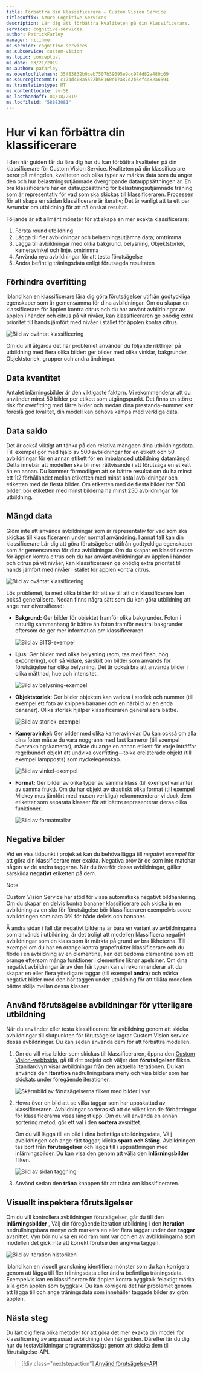 ```yaml
---
title: Förbättra din klassificerare – Custom Vision Service
titlesuffix: Azure Cognitive Services
description: Lär dig att förbättra kvaliteten på din klassificerare.
services: cognitive-services
author: PatrickFarley
manager: nitinme
ms.service: cognitive-services
ms.subservice: custom-vision
ms.topic: conceptual
ms.date: 03/21/2019
ms.author: pafarley
ms.openlocfilehash: 35f83832b0ceb7507b39095e9cc974d82a480c69
ms.sourcegitcommit: c174d408a5522b58160e17a87d2b6ef4482a6694
ms.translationtype: MT
ms.contentlocale: sv-SE
ms.lasthandoff: 04/18/2019
ms.locfileid: "58883081"
---
```

# <a name="how-to-improve-your-classifier"></a>Hur vi kan förbättra din klassificerare

I den här guiden får du lära dig hur du kan förbättra kvaliteten på din klassificerare för Custom Vision Service. Kvaliteten på din klassificerare beror på mängden, kvaliteten och olika typer av märkta data som du anger den och hur belastningsutjämnade övergripande datauppsättningen är. En bra klassificerare har en datauppsättning för belastningsutjämnade träning som är representativ för vad som ska skickas till klassificeraren. Processen för att skapa en sådan klassificerare är iterativ; Det är vanligt att ta ett par Avrundar om utbildning för att nå önskat resultat.

Följande är ett allmänt mönster för att skapa en mer exakta klassificerare:

1. Första round utbildning
1. Lägga till fler avbildningar och belastningsutjämna data; omtrimma
1. Lägga till avbildningar med olika bakgrund, belysning, Objektstorlek, kameravinkel och linje. omtrimma
1. Använda nya avbildningar för att testa förutsägelse
1. Ändra befintlig träningsdata enligt förutsagda resultaten

## <a name="prevent-overfitting"></a>Förhindra overfitting

Ibland kan en klassificerare lära dig göra förutsägelser utifrån godtyckliga egenskaper som är gemensamma för dina avbildningar. Om du skapar en klassificerare för äpplen kontra citrus och du har använt avbildningar av äpplen i händer och citrus på vit nivåer, kan klassificeraren ge onödig extra prioritet till hands jämfört med nivåer i stället för äpplen kontra citrus.

![Bild av oväntat klassificering](./media/getting-started-improving-your-classifier/unexpected.png)

Om du vill åtgärda det här problemet använder du följande riktlinjer på utbildning med flera olika bilder: ger bilder med olika vinklar, bakgrunder, Objektstorlek, grupper och andra ändringar.

## <a name="data-quantity"></a>Data kvantitet

Antalet inlärningsbilder är den viktigaste faktorn. Vi rekommenderar att du använder minst 50 bilder per etikett som utgångspunkt. Det finns en större risk för overfitting med färre bilder och medan dina prestanda-nummer kan föreslå god kvalitet, din modell kan behöva kämpa med verkliga data. 

## <a name="data-balance"></a>Data saldo

Det är också viktigt att tänka på den relativa mängden dina utbildningsdata. Till exempel gör med hjälp av 500 avbildningar för en etikett och 50 avbildningar för en annan etikett för en imbalanced utbildning datamängd. Detta innebär att modellen ska bli mer rättvisande i att förutsäga en etikett än en annan. Du kommer förmodligen att se bättre resultat om du ha minst ett 1:2 förhållandet mellan etiketten med minst antal avbildningar och etiketten med de flesta bilder. Om etiketten med de flesta bilder har 500 bilder, bör etiketten med minst bilderna ha minst 250 avbildningar för utbildning.

## <a name="data-variety"></a>Mängd data

Glöm inte att använda avbildningar som är representativ för vad som ska skickas till klassificeraren under normal användning. I annat fall kan din klassificerare Lär dig att göra förutsägelser utifrån godtyckliga egenskaper som är gemensamma för dina avbildningar. Om du skapar en klassificerare för äpplen kontra citrus och du har använt avbildningar av äpplen i händer och citrus på vit nivåer, kan klassificeraren ge onödig extra prioritet till hands jämfört med nivåer i stället för äpplen kontra citrus.

![Bild av oväntat klassificering](./media/getting-started-improving-your-classifier/unexpected.png)

Lös problemet, ta med olika bilder för att se till att din klassificerare kan också generalisera. Nedan finns några sätt som du kan göra utbildning att ange mer diversifierad:

* __Bakgrund:__ Ger bilder för objektet framför olika bakgrunder. Foton i naturlig sammanhang är bättre än foton framför neutral bakgrunder eftersom de ger mer information om klassificeraren.

    ![Bild av BITS-exempel](./media/getting-started-improving-your-classifier/background.png)

* __Ljus:__ Ger bilder med olika belysning (som, tas med flash, hög exponering), och så vidare, särskilt om bilder som används för förutsägelse har olika belysning. Det är också bra att använda bilder i olika mättnad, hue och intensitet.

    ![Bild av belysning-exempel](./media/getting-started-improving-your-classifier/lighting.png)

* __Objektstorlek:__ Ger bilder objekten kan variera i storlek och nummer (till exempel ett foto av knippen bananer och en närbild av en enda bananer). Olika storlek hjälper klassificeraren generalisera bättre.

    ![Bild av storlek-exempel](./media/getting-started-improving-your-classifier/size.png)

* __Kameravinkel:__ Ger bilder med olika kameravinklar. Du kan också om alla dina foton måste du vara noggrann med fast kameror (till exempel övervakningskameror), måste du ange en annan etikett för varje inträffar regelbundet objekt att undvika overfitting&mdash;tolka orelaterade objekt (till exempel lampposts) som nyckelegenskap.

    ![Bild av vinkel-exempel](./media/getting-started-improving-your-classifier/angle.png)

* __Format:__ Ger bilder av olika typer av samma klass (till exempel varianter av samma frukt). Om du har objekt av drastiskt olika format (till exempel Mickey mus jämfört med musen verkliga) rekommenderar vi dock dem etiketter som separata klasser för att bättre representerar deras olika funktioner.

    ![Bild av formatmallar](./media/getting-started-improving-your-classifier/style.png)

## <a name="negative-images"></a>Negativa bilder

Vid en viss tidpunkt i projektet kan du behöva lägga till _negativt exempel_ för att göra din klassificerare mer exakta. Negativa prov är de som inte matchar någon av de andra taggarna. När du överför dessa avbildningar, gäller särskilda **negativt** etiketten på dem.

> [!NOTE]
> Custom Vision Service har stöd för vissa automatiska negativt bildhantering. Om du skapar en delvis kontra bananer klassificerare och skicka in en avbildning av en sko för förutsägelse bör klassificeraren exempelvis score avbildningen som nära 0% för både delvis och bananer.
> 
> Å andra sidan i fall där negativt bilderna är bara en variant av avbildningarna som används i utbildning, är det troligt att modellen klassificera negativt avbildningar som en klass som är märkta på grund av bra likheterna. Till exempel om du har en orange kontra grapefrukter klassificerare och du flöde i en avbildning av en clementine, kan det bedöma clementine som ett orange eftersom många funktioner i clementine liknar apelsiner. Om dina negativt avbildningar är av den här typen kan vi rekommenderar att du skapar en eller flera ytterligare taggar (till exempel **andra**) och märka negativt bilder med den här taggen under utbildning för att tillåta modellen bättre skilja mellan dessa klasser .

## <a name="use-prediction-images-for-further-training"></a>Använd förutsägelse avbildningar för ytterligare utbildning

När du använder eller testa klassificerare för avbildning genom att skicka avbildningar till slutpunkten för förutsägelse lagrar Custom Vision service dessa avbildningar. Du kan sedan använda dem för att förbättra modellen.

1. Om du vill visa bilder som skickas till klassificeraren, öppna den [Custom Vision-webbsida](https://customvision.ai), gå till ditt projekt och väljer den __förutsägelser__ fliken. Standardvyn visar avbildningar från den aktuella iterationen. Du kan använda den __Iteration__ nedrullningsbara meny och visa bilder som har skickats under föregående iterationer.

    ![Skärmbild av förutsägelserna fliken med bilder i vyn](./media/getting-started-improving-your-classifier/predictions.png)

2. Hovra över en bild att se vilka taggar som har uppskattad av klassificeraren. Avbildningar sorteras så att de vilket kan de förbättringar för klassificerarna visas längst upp. Om du vill använda en annan sortering metod, gör ett val i den __sortera__ avsnittet. 

    Om du vill lägga till en bild i dina befintliga utbildningsdata, Välj avbildningen och ange rätt taggar, klicka __spara och Stäng__. Avbildningen tas bort från __förutsägelser__ och läggs till i uppsättningen med inlärningsbilder. Du kan visa den genom att välja den __Inlärningsbilder__ fliken.

    ![Bild av sidan taggning](./media/getting-started-improving-your-classifier/tag.png)

3. Använd sedan den __träna__ knappen för att träna om klassificeraren.

## <a name="visually-inspect-predictions"></a>Visuellt inspektera förutsägelser

Om du vill kontrollera avbildningen förutsägelser, går du till den __Inlärningsbilder__ , Välj din föregående iteration utbildning i den **Iteration** nedrullningsbara menyn och markera en eller flera taggar under den **taggar** avsnittet. Vyn bör nu visa en röd ram runt var och en av avbildningarna som modellen det gick inte att korrekt förutse den angivna taggen.

![Bild av iteration historiken](./media/getting-started-improving-your-classifier/iteration.png)

Ibland kan en visuell granskning identifiera mönster som du kan korrigera genom att lägga till fler träningsdata eller ändra befintliga träningsdata. Exempelvis kan en klassificerare för äpplen kontra byggkalk felaktigt märka alla grön äpplen som byggkalk. Du kan korrigera det här problemet genom att lägga till och ange träningsdata som innehåller taggade bilder av grön äpplen.

## <a name="next-steps"></a>Nästa steg

Du lärt dig flera olika metoder för att göra det mer exakta din modell för klassificering av anpassad avbildning i den här guiden. Därefter lär du dig hur du testavbildningar programmässigt genom att skicka dem till förutsägelse-API.

> [!div class="nextstepaction"]
> [Använd förutsägelse-API](use-prediction-api.md)
